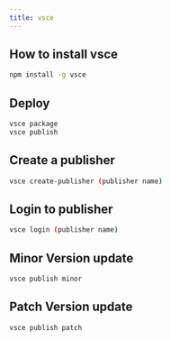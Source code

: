 ```yaml
---
title: vsce
---
```


## How to install vsce

```bash
npm install -g vsce
```

## Deploy

```bash
vsce package
vsce publish
```

## Create a publisher

```bash
vsce create-publisher (publisher name)
```

## Login to publisher

```bash
vsce login (publisher name)
```

## Minor Version update

```bash
vsce publish minor
```

## Patch Version update

```bash
vsce publish patch
```
